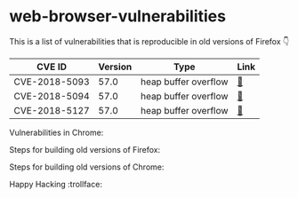 # web-browser-vulnerabilities

This is a list of vulnerabilities that is reproducible in old versions of Firefox :point_down:

| CVE ID  | Version | Type | Link|
| ---| --- | ---| ---|
| CVE-2018-5093  | 57.0  | heap buffer overflow |[:link:](Firefox/CVE-2018-5093)|
| CVE-2018-5094  | 57.0  | heap buffer overflow |[:link:](Firefox/CVE-2018-5094)|
| CVE-2018-5127  | 57.0  | heap buffer overflow |[:link:](Firefox/CVE-2018-5127)|


Vulnerabilities in Chrome:

Steps for building old versions of Firefox:

Steps for building old versions of Chrome:


Happy Hacking :trollface: